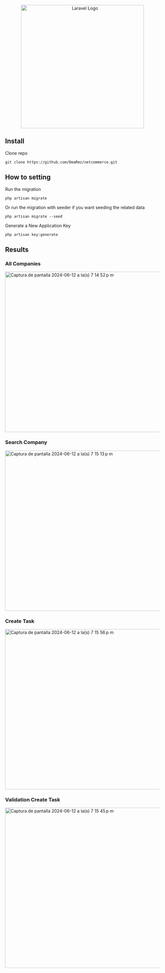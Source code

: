 <p align="center">
    <a href="https://laravel.com" target="_blank">
        <img src="https://raw.githubusercontent.com/laravel/art/master/logo-lockup/5%20SVG/2%20CMYK/1%20Full%20Color/laravel-logolockup-cmyk-red.svg" width="400" alt="Laravel Logo">
    </a>
</p>

## Install

Clone repo

```
git clone https://github.com/OmaRmz/netcommerce.git
```

## How to setting 

Run the migration

```
php artisan migrate
```

Or run the migration with seeder if you want seeding the related data

```
php artisan migrate --seed
```

Generate a New Application Key

```
php artisan key:generate
```

## Results

### All Companies
<img width="520" alt="Captura de pantalla 2024-06-12 a la(s) 7 14 52 p m" src="https://github.com/OmaRmz/netcommerce/assets/20484690/d82cccd4-3717-4fa5-89e0-ca664cbf7eab">

### Search Company
<img width="520" alt="Captura de pantalla 2024-06-12 a la(s) 7 15 13 p m" src="https://github.com/OmaRmz/netcommerce/assets/20484690/7cb20f83-2aa0-43b7-8f9c-fdc850efa7b0">

### Create Task
<img width="520" alt="Captura de pantalla 2024-06-12 a la(s) 7 15 56 p m" src="https://github.com/OmaRmz/netcommerce/assets/20484690/565f958f-dd3a-459d-bf9e-58c4220a4689">

### Validation Create Task
<img width="520" alt="Captura de pantalla 2024-06-12 a la(s) 7 15 45 p m" src="https://github.com/OmaRmz/netcommerce/assets/20484690/ef7b9a42-c483-46d4-91cc-a9cc4c3ad228">
